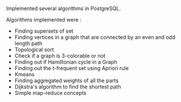 Implemented several algorithms in PostgreSQL.

Algorithms implemented were :

* Finding supersets of set
* Finding vertices in a graph that are connected by an even and odd length path
* Topological sort
* Check if a graph is 3-colorable or not
* Finding out if Hamiltonian cycle in a Graph
* Finding out the t-frequent set using Apriori rule
* Kmeans
* Finding aggregated weights of all the parts
* Dijkstra's algorithm to find the shortest path
* Simple map-reduce concepts